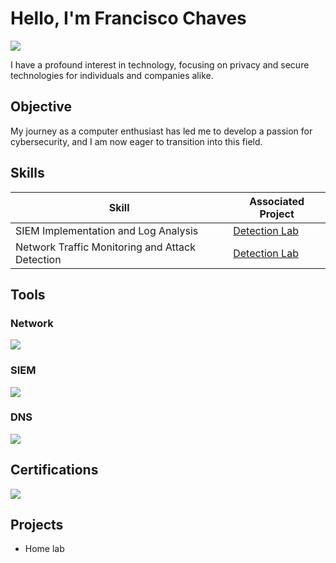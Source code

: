 # Hello, I'm Francisco Chaves
<a href="https://www.linkedin.com/in/franchaves/"><img src="https://img.shields.io/badge/-LinkedIn-0072b1?&style=for-the-badge&logo=linkedin&logoColor=white" /></a>

I have a profound interest in technology, focusing on privacy and secure technologies for individuals and companies alike.

## Objective

My journey as a computer enthusiast has led me to develop a passion for cybersecurity, and I am now eager to transition into this field. 

## Skills

| Skill                                         | Associated Project         |
|-----------------------------------------------|----------------------------|
| SIEM Implementation and Log Analysis          | <a href="https://google.com">Detection Lab</a>|
| Network Traffic Monitoring and Attack Detection | <a href="https://google.com">Detection Lab</a>|

## Tools

### Network
<div>
    <img src="https://img.shields.io/badge/-Wireshark-1679A7?&style=for-the-badge&logo=Wireshark&logoColor=white" />
</div>

### SIEM
<div>
    <img src="https://img.shields.io/badge/Wazuh_SIEM-2B9FC3?style=for-the-badge&logo=wazuh&logoColor=white" />
</div>

### DNS
<div>
    <img src="https://img.shields.io/badge/NextDNS-000000?style=for-the-badge&logo=nextdns&logoColor=white" />
</div>

## Certifications
<div>
<img src="https://img.shields.io/badge/Google_Cybersecurity_Professional_Certificate-4285F4?style=for-the-badge&logo=google&logoColor=white" />
</div>

## Projects
- Home lab
